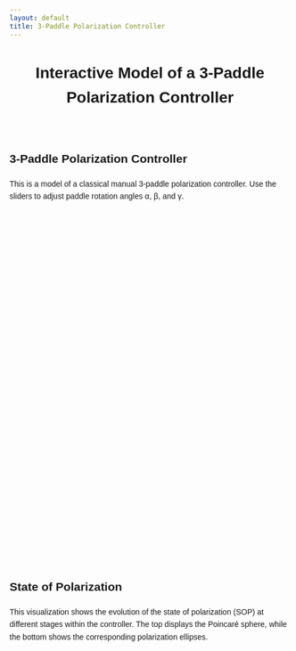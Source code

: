 ```yaml
---
layout: default
title: 3-Paddle Polarization Controller
---
```


<style>
  body {
	  font-family: sans-serif;
	  margin: 20px;
		line-height: 1.6;
	}

	h1 {
		text-align: center;
		margin-bottom: 40px;
	}

	.container1 {
		display: flex;
		justify-content: center;
		gap: 20px;
		align-items: flex-start;
		flex-wrap: wrap;
	}

	.column {
		display: flex;
		flex-direction: column;
		align-items: center;
		width: 600px;
	}

	.text-block {
		height: 150px; /* Alignment by height of headings+text */
		margin-bottom: 10px;
	}

	.applet {
		width: 600px;
		height: 600px;
	}

	@media (max-width: 1260px) {
		.container {
		  flex-direction: column;
		  align-items: center;
		}

		.text-block {
		  height: auto;
		}
	}
</style>

<h1>Interactive Model of a 3-Paddle Polarization Controller</h1>

<div class="container1">
  <!-- Left column -->
  <div class="column">
    <div class="text-block">
      <h2>3-Paddle Polarization Controller</h2>
      <p>This is a model of a classical manual 3-paddle polarization controller. Use the sliders to adjust paddle rotation angles α, β, and γ.</p>
    </div>
    <div id="ggbApplet1" class="applet"></div>
  </div>

  <!-- Right column -->
  <div class="column">
    <div class="text-block">
      <h2>State of Polarization</h2>
      <p>This visualization shows the evolution of the state of polarization (SOP) at different stages within the controller. The top displays the Poincaré sphere, while the bottom shows the corresponding polarization ellipses.</p>
    </div>
    <div id="ggbApplet2" class="applet"></div>
  </div>
</div>

<div id="ggbApplet1"></div>

<script>
  function ggbOnInit(param) {
	  if (param == "ggbApplet1") {
		  // init update listeners for ggbApplet1
		  ggbApplet1.registerObjectUpdateListener("α", "abcListener");
		  ggbApplet1.registerObjectUpdateListener("β", "abcListener");
		  ggbApplet1.registerObjectUpdateListener("γ", "abcListener");
	  }
  }

  function abcListener(objName) {
    // get value from applet1 and set value in applet2	
	  var changedValue = 2*ggbApplet1.getValue(objName);/* Multiple by 2 due to double of angles on the Poincare sphere */
	  ggbApplet2.setValue(objName, changedValue);		
  } 
  
  var applet1 = new GGBApplet(createGGBParams("ggbApplet1", "pts6vg4r"), true);
  var applet2 = new GGBApplet(createGGBParams("ggbApplet2", "hdmsanwn"), true);
  window.onload = function() {
	  applet1.inject('ggbApplet1');
	  applet2.inject('ggbApplet2');
	  // Запрет прокрутки мыши (зум колесиком)
	  document.getElementById('ggbApplet2').addEventListener('wheel', function (e) {
	    e.preventDefault();
	    }, { passive: false });
	
	  // Запрет пинча на мобильных
	  document.getElementById('ggbApplet2').addEventListener('touchmove', function (e) {
	    if (e.touches.length > 1) e.preventDefault();
	    }, { passive: false });
};
</script>
